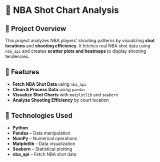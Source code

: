 # 🏀 NBA Shot Chart Analysis

## 📌 Project Overview
This project analyzes NBA players' shooting patterns by visualizing **shot locations** and **shooting efficiency**. It fetches real NBA shot data using `nba_api` and creates **scatter plots and heatmaps** to display shooting tendencies.

## 🚀 Features
- **Fetch NBA Shot Data** using `nba_api`
- **Clean & Process Data** using `pandas`
- **Visualize Shot Charts** with `matplotlib` and `seaborn`
- **Analyze Shooting Efficiency** by court location

## 🔧 Technologies Used
- **Python**
- **Pandas** – Data manipulation
- **NumPy** – Numerical operations
- **Matplotlib** – Data visualization
- **Seaborn** – Statistical plotting
- **nba_api** – Fetch NBA shot data
